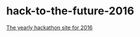 hack-to-the-future-2016
=======================

<a href="http://stefanhayden.github.io/hack-to-the-future-2016/">The yearly hackathon site for 2016</a>


